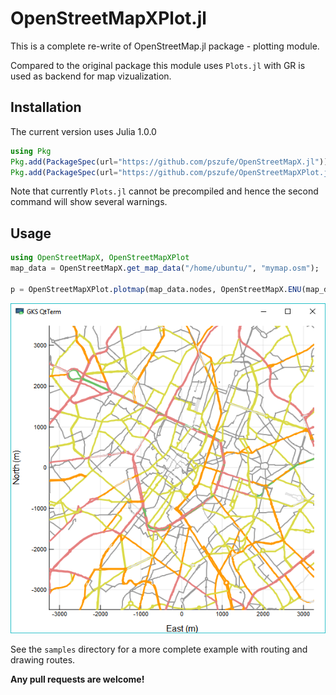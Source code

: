 # OpenStreetMapXPlot.jl
This is a complete re-write of OpenStreetMap.jl package - plotting module.  

Compared to the original package this module uses `Plots.jl` with GR is used as backend for map vizualization. 

## Installation

The current version uses Julia 1.0.0

```julia
using Pkg
Pkg.add(PackageSpec(url="https://github.com/pszufe/OpenStreetMapX.jl"))
Pkg.add(PackageSpec(url="https://github.com/pszufe/OpenStreetMapXPlot.jl"))
```

Note that currently `Plots.jl` cannot be precompiled and hence the second command will show several warnings. 

## Usage

```julia
using OpenStreetMapX, OpenStreetMapXPlot
map_data = OpenStreetMapX.get_map_data("/home/ubuntu/", "mymap.osm");

p = OpenStreetMapXPlot.plotmap(map_data.nodes, OpenStreetMapX.ENU(map_data.bounds), roadways=map_data.roadways,roadwayStyle = OpenStreetMapXPlot.LAYER_STANDARD, width=600, height=600)
```

![](plot_image.png)

See the `samples` directory for a more complete example with routing and drawing routes.  

**Any pull requests are welcome!**
